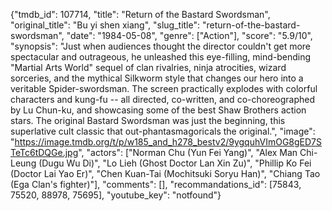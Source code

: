 {"tmdb_id": 107714, "title": "Return of the Bastard Swordsman", "original_title": "Bu yi shen xiang", "slug_title": "return-of-the-bastard-swordsman", "date": "1984-05-08", "genre": ["Action"], "score": "5.9/10", "synopsis": "Just when audiences thought the director couldn't get more spectacular and outrageous, he unleashed this eye-filling, mind-bending \"Martial Arts World\" sequel of clan rivalries, ninja atrocities, wizard sorceries, and the mythical Silkworm style that changes our hero into a veritable Spider-swordsman. The screen practically explodes with colorful characters and kung-fu -- all directed, co-written, and co-choreographed by Lu Chun-ku, and showcasing some of the best Shaw Brothers action stars. The original Bastard Swordsman was just the beginning, this superlative cult classic that out-phantasmagoricals the original.", "image": "https://image.tmdb.org/t/p/w185_and_h278_bestv2/9ygquhVImOG8gED7STeTc6tDQGe.jpg", "actors": ["Norman Chu (Yun Fei Yang)", "Alex Man Chi-Leung (Dugu Wu Di)", "Lo Lieh (Ghost Doctor Lan Xin Zu)", "Phillip Ko Fei (Doctor Lai Yao Er)", "Chen Kuan-Tai (Mochitsuki Soryu Han)", "Chiang Tao (Ega Clan's fighter)"], "comments": [], "recommandations_id": [75843, 75520, 88978, 75695], "youtube_key": "notfound"}